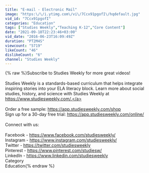 ```yaml
---
title: "E-mail - Electronic Mail"
image: "https:\/\/i.ytimg.com\/vi\/7Ccx91pgofI\/hqdefault.jpg"
vid_id: "7Ccx91pgofI"
categories: "Education"
tags: ["Studies Weekly","Teaching K-12","Core Content"]
date: "2021-09-18T22:23:46+03:00"
vid_date: "2016-06-23T16:09:49Z"
duration: "PT2M4S"
viewcount: "5719"
likeCount: "46"
dislikeCount: "6"
channel: "Studies Weekly"
---
```

{% raw %}Subscribe to Studies Weekly for more great videos!<br /><br />Studies Weekly is a standards-based curriculum that helps integrate inspiring stories into your ELA literacy block. Learn more about social studies, history, and science with Studies Weekly at <a rel="nofollow" target="blank" href="https://www.studiesweekly.com/.">https://www.studiesweekly.com/.</a> <br /><br />Order a free sample: <a rel="nofollow" target="blank" href="https://app.studiesweekly.com/shop">https://app.studiesweekly.com/shop</a> <br />Sign up for a 30-day free trial: <a rel="nofollow" target="blank" href="https://app.studiesweekly.com/online/">https://app.studiesweekly.com/online/</a> <br /><br />Connect with us:<br /><br />Facebook - <a rel="nofollow" target="blank" href="https://www.facebook.com/studiesweekly/">https://www.facebook.com/studiesweekly/</a><br />Instagram - <a rel="nofollow" target="blank" href="https://www.instagram.com/studiesweekly/">https://www.instagram.com/studiesweekly/</a><br />Twitter - <a rel="nofollow" target="blank" href="https://twitter.com/studiesweekly">https://twitter.com/studiesweekly</a><br />Pinterest - <a rel="nofollow" target="blank" href="https://www.pinterest.com/studiesw/">https://www.pinterest.com/studiesw/</a><br />LinkedIn - <a rel="nofollow" target="blank" href="https://www.linkedin.com/studiesweekly">https://www.linkedin.com/studiesweekly</a><br />Category<br />Education{% endraw %}
